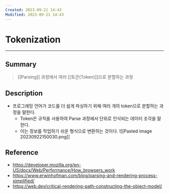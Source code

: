 ```yaml
---
Created: 2023-09-21 14:43
Modified: 2023-09-21 14:43
---
```

# Tokenization
---
## Summary
> [[Parsing]] 과정에서 여러 [[토큰(Token)]]으로 분할하는 과정
## Description
- 프로그래밍 언어가 코드를 더 쉽게 파싱하기 위해 여러 개의 token으로 분할하는 과정을 말한다.
	- Token은 규칙을 사용하여 Parse 과정에서 단위로 인식되는 데이터 조각을 말한다.
	- 이는 정보를 작업하기 쉬운 형식으로 변환하는 것이다.
![[Pasted image 20230922150030.png]]
## Reference
- https://developer.mozilla.org/en-US/docs/Web/Performance/How_browsers_work
- https://www.erwinhofman.com/blog/parsing-and-rendering-process-simplified/
- https://web.dev/critical-rendering-path-constructing-the-object-model/
